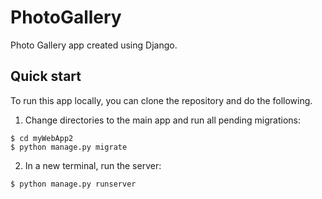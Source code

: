 # PhotoGallery

Photo Gallery app created using Django.

## Quick start

To run this app locally, you can clone the repository and do the following.

1. Change directories to the main app and run all pending migrations:

```console
$ cd myWebApp2
$ python manage.py migrate
```

2. In a new terminal, run the server:

```console
$ python manage.py runserver
```
